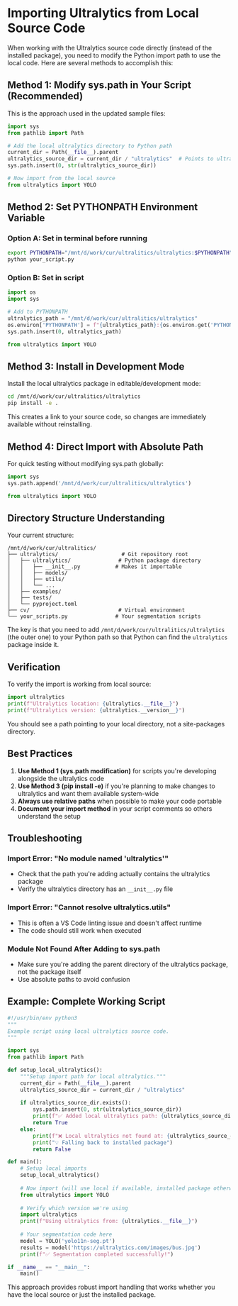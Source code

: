 # Importing Ultralytics from Local Source Code

When working with the Ultralytics source code directly (instead of the installed package), you need to modify the Python import path to use the local code. Here are several methods to accomplish this:

## Method 1: Modify sys.path in Your Script (Recommended)

This is the approach used in the updated sample files:

```python
import sys
from pathlib import Path

# Add the local ultralytics directory to Python path
current_dir = Path(__file__).parent
ultralytics_source_dir = current_dir / "ultralytics"  # Points to ultralytics/ultralytics/
sys.path.insert(0, str(ultralytics_source_dir))

# Now import from the local source
from ultralytics import YOLO
```

## Method 2: Set PYTHONPATH Environment Variable

### Option A: Set in terminal before running
```bash
export PYTHONPATH="/mnt/d/work/cur/ultralitics/ultralytics:$PYTHONPATH"
python your_script.py
```

### Option B: Set in script
```python
import os
import sys

# Add to PYTHONPATH
ultralytics_path = "/mnt/d/work/cur/ultralitics/ultralytics"
os.environ['PYTHONPATH'] = f"{ultralytics_path}:{os.environ.get('PYTHONPATH', '')}"
sys.path.insert(0, ultralytics_path)

from ultralytics import YOLO
```

## Method 3: Install in Development Mode

Install the local ultralytics package in editable/development mode:

```bash
cd /mnt/d/work/cur/ultralitics/ultralytics
pip install -e .
```

This creates a link to your source code, so changes are immediately available without reinstalling.

## Method 4: Direct Import with Absolute Path

For quick testing without modifying sys.path globally:

```python
import sys
sys.path.append('/mnt/d/work/cur/ultralitics/ultralytics')

from ultralytics import YOLO
```

## Directory Structure Understanding

Your current structure:
```
/mnt/d/work/cur/ultralitics/
├── ultralytics/                    # Git repository root
│   ├── ultralytics/               # Python package directory
│   │   ├── __init__.py           # Makes it importable
│   │   ├── models/
│   │   ├── utils/
│   │   └── ...
│   ├── examples/
│   ├── tests/
│   └── pyproject.toml
├── cv/                            # Virtual environment
└── your_scripts.py               # Your segmentation scripts
```

The key is that you need to add `/mnt/d/work/cur/ultralitics/ultralytics` (the outer one) to your Python path so that Python can find the `ultralytics` package inside it.

## Verification

To verify the import is working from local source:

```python
import ultralytics
print(f"Ultralytics location: {ultralytics.__file__}")
print(f"Ultralytics version: {ultralytics.__version__}")
```

You should see a path pointing to your local directory, not a site-packages directory.

## Best Practices

1. **Use Method 1 (sys.path modification)** for scripts you're developing alongside the ultralytics code
2. **Use Method 3 (pip install -e)** if you're planning to make changes to ultralytics and want them available system-wide
3. **Always use relative paths** when possible to make your code portable
4. **Document your import method** in your script comments so others understand the setup

## Troubleshooting

### Import Error: "No module named 'ultralytics'"
- Check that the path you're adding actually contains the ultralytics package
- Verify the ultralytics directory has an `__init__.py` file

### Import Error: "Cannot resolve ultralytics.utils"
- This is often a VS Code linting issue and doesn't affect runtime
- The code should still work when executed

### Module Not Found After Adding to sys.path
- Make sure you're adding the parent directory of the ultralytics package, not the package itself
- Use absolute paths to avoid confusion

## Example: Complete Working Script

```python
#!/usr/bin/env python3
"""
Example script using local ultralytics source code.
"""

import sys
from pathlib import Path

def setup_local_ultralytics():
    """Setup import path for local ultralytics."""
    current_dir = Path(__file__).parent
    ultralytics_source_dir = current_dir / "ultralytics"
    
    if ultralytics_source_dir.exists():
        sys.path.insert(0, str(ultralytics_source_dir))
        print(f"✅ Added local ultralytics path: {ultralytics_source_dir}")
        return True
    else:
        print(f"❌ Local ultralytics not found at: {ultralytics_source_dir}")
        print("💡 Falling back to installed package")
        return False

def main():
    # Setup local imports
    setup_local_ultralytics()
    
    # Now import (will use local if available, installed package otherwise)
    from ultralytics import YOLO
    
    # Verify which version we're using
    import ultralytics
    print(f"Using ultralytics from: {ultralytics.__file__}")
    
    # Your segmentation code here
    model = YOLO('yolo11n-seg.pt')
    results = model('https://ultralytics.com/images/bus.jpg')
    print(f"✅ Segmentation completed successfully!")

if __name__ == "__main__":
    main()
```

This approach provides robust import handling that works whether you have the local source or just the installed package.